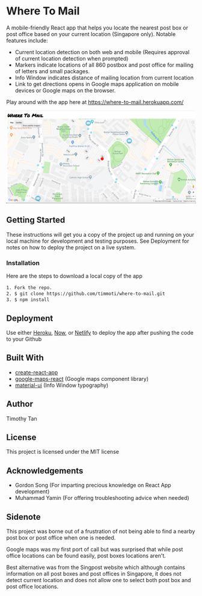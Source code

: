 # Where To Mail

A mobile-friendly React app that helps you locate the nearest post box or post office based on your current location (Singapore only). Notable features include:

- Current location detection on both web and mobile (Requires approval of current location detection when prompted)
- Markers indicate locations of all 860 postbox and post office for mailing of letters and small packages.
- Info Window indicates distance of mailing location from current location
- Link to get directions opens in Google maps application on mobile devices or Google maps on the browser.

Play around with the app here at https://where-to-mail.herokuapp.com/

![where_to_mail_demo](where_to_mail_demo.png)

## Getting Started
These instructions will get you a copy of the project up and running on your local machine for development and testing purposes. See Deployment for notes on how to deploy the project on a live system.

### Installation
Here are the steps to download a local copy of the app

```
1. Fork the repo.
2. $ git clone https://github.com/timmoti/where-to-mail.git
3. $ npm install 
```

## Deployment
Use either [Heroku](https://www.heroku.com), [Now](https://zeit.co/now), or [Netlify](https://www.netlify.com) to deploy the app after pushing the code to your Github

## Built With
- [create-react-app](https://www.npmjs.com/package/create-react-app)
- [google-maps-react](https://github.com/fullstackreact/google-maps-react) (Google maps component library)
- [material-ui](https://material-ui.com) (Info Window typography)

## Author
Timothy Tan

## License
This project is licensed under the MIT license

## Acknowledgements
- Gordon Song (For imparting precious knowledge on React App development)
- Muhammad Yamin (For offering troubleshooting advice when needed)

## Sidenote
This project was borne out of a frustration of not being able to find a nearby post box or post office when one is needed. 

Google maps was my first port of call but was surprised that while post office locations can be found easily, post boxes locations aren't.

Best alternative was from the Singpost website which although contains information on all post boxes and post offices in Singapore, it does not detect current location and does not allow one to select both post box and post office locations. 

 
